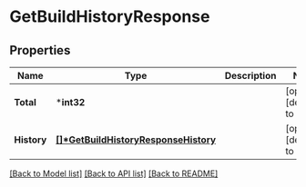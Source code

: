 # GetBuildHistoryResponse

## Properties
Name | Type | Description | Notes
------------ | ------------- | ------------- | -------------
**Total** | ***int32** |  | [optional] [default to null]
**History** | **[[]\*GetBuildHistoryResponseHistory](GetBuildHistoryResponseHistory.md)** |  | [optional] [default to null]

[[Back to Model list]](../README.md#documentation-for-models) [[Back to API list]](../README.md#documentation-for-api-endpoints) [[Back to README]](../README.md)


